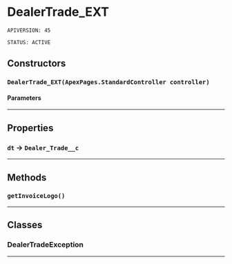 # DealerTrade\_EXT

`APIVERSION: 45`

`STATUS: ACTIVE`

## Constructors

### `DealerTrade_EXT(ApexPages.StandardController controller)`

#### Parameters

***

## Properties

### `dt` → `Dealer_Trade__c`

***

## Methods

### `getInvoiceLogo()`

***

## Classes

### DealerTradeException

***

